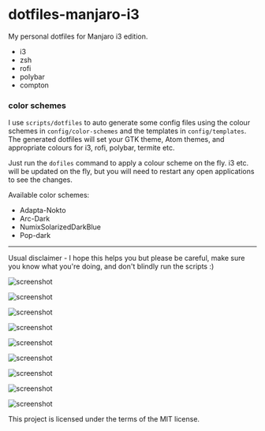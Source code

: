 # dotfiles-manjaro-i3

My personal dotfiles for Manjaro i3 edition.

- i3
- zsh
- rofi
- polybar
- compton

### color schemes

I use `scripts/dotfiles` to auto generate some config files using the colour schemes in `config/color-schemes` and the templates in `config/templates`. The generated dotfiles will set your GTK theme, Atom themes, and appropriate colours for i3, rofi, polybar, termite etc.

Just run the `dofiles` command to apply a colour scheme on the fly. i3 etc. will be updated on the fly, but you will need to restart any open applications to see the changes.

Available color schemes:

- Adapta-Nokto
- Arc-Dark
- NumixSolarizedDarkBlue
- Pop-dark

---

Usual disclaimer - I hope this helps you but please be careful, make sure you know what you're doing, and don't blindly run the scripts :)

![screenshot](https://i.imgur.com/3uqW9HV.jpg)

![screenshot](https://i.imgur.com/jTApleo.jpg)

![screenshot](https://i.imgur.com/yZGqFmz.jpg)

![screenshot](https://i.imgur.com/aVuZ2xV.jpg)

![screenshot](https://i.imgur.com/UfxuuO9.jpg)

![screenshot](https://i.imgur.com/sGu6AX4.jpg)

![screenshot](https://i.imgur.com/BaqKDDv.jpg)

![screenshot](https://i.imgur.com/4smD6Kt.jpg)

![screenshot](https://i.imgur.com/U8Sfd3h.jpg)

This project is licensed under the terms of the MIT license.
